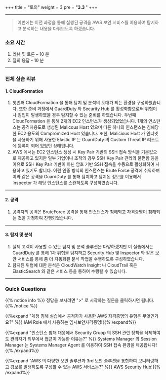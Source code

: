 +++
title = "토의"
weight = 3
pre = "<b>3.3 </b>"
+++

* * *

> 이번에는 이전 과정을 통해 실행된 공격을 AWS 보안 서비스를 이용하여 탐지하고 분석하는 내용을 다뤄보도록 하겠습니다.
  
### 소요 시간
1. 리뷰 및 토론 – 10 분
2. 질의 응답 - 10 분

* * *

### 전체 실습 리뷰

#### 1. CloudFormation  
1. 첫번째 CloudFormation 을 통해 탐지 및 분석의 토대가 되는 환경을 구성하였습니다. 또한 준비 과정에서 GuardDuty 와 Security Hub 를 활성화함으로써 위협이나 침입이 발생하였을 경우 탐지할 수 있는 준비를 하였습니다. 두번째 CloudFormation 을 통해 2개의 EC2 인스턴스가 생성되었었습니다. 1개의 인스턴스는 공격자용도로 생성된 Malicous Host 였으며 다른 하나의 인스턴스는 침해당한 EC2 용도의 Compromized Host 였습니다. 또한, Malicious Host 가 인터넷을 사용하기 위해 사용한 Elastic IP 는 GuardDuty 의 Custom Threat IP 리스트에 등록이 되어 있었던 상태입니다.  
2. AWS 에서는 EC2 인스턴스 생성 시 Key Pair 기반의 SSH 접속 방식을 기본값으로 제공하고 있지만 일부 기업이나 조직의 경우 SSH Key Pair 관리의 불편함 등을 이유로 SSH Key Pair 기반이 아닌 암호 기반 SSH 접속을 수동으로 활성화하여 사용하고 있기도 합니다. 이런 인증 방식의 인스턴스는 Brute Force 공격에 취약하며 이와 같은 공격을 GuardDuty 를 통해 탐지하고 탐지된 정보를 이용해서 Inspector 가 해당 인스턴스를 스캔하도록 구성하였습니다.

* * *
#### 2. 공격
1. 공격자의 공격은 BruteForce 공격을 통해 인스턴스가 침해되고 자격증명이 침해되는 것을 가정하여 진행되었습니다.

* * *
#### 3. 탐지 및 분석
1. 실제 고객이 사용할 수 있는 탐지 및 분석 솔루션은 다양하겠지만 이 실습에서는 GuardDuty 를 통해 1차 위협을 탐지하고 Security Hub 및 Inspector 와 같은 보안 서비스를 통해 좀 더 자동화된 분석 작업을 수행하도록 구성하였습니다.
2. 탐지된 위협에 대한 분석은 CloudWatch Insight 나 CloudTrail 혹은 ElasticSearch 와 같은 서비스 등을 통하여 수행될 수 있습니다.

* * *

### Quick Questions
{{% notice info %}}
 정답을 보시려면 ">" 로 시작하는 질문을 클릭하시면 됩니다.
{{% /notice %}}

{{%expand "계정 침해 실습에서 공격자가 사용한 AWS 자격증명의 유형은 무엇인가요?" %}} IAM Role 에서 사용하는 임시보안자격증명!{{% /expand%}}  

{{%expand "인스턴스 침해 대응에서 Security Gruop 의 SSH 관련 정책을 삭제하여도 관리자가 외부에서 접근이 가능한 이유는?" %}} Systems Manager 의 Session Manager 는 Systems Manager Agent 를 이용하여 SSH 접속 환경을 제공합니다!{{% /expand%}}  

{{%expand "AWS 의 다양한 보안 솔루션과 3rd 보안 솔루션을 통합하여 모니터링하고 경보를 발생하도록 구성할 수 있는 AWS 서비스는?" %}} AWS Security Hub!{{% /expand%}}
